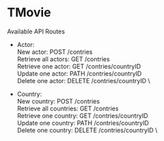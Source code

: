 # TMovie

Available API Routes
+ Actor: \
New actor: POST   /contries  \
Retrieve all actors: GET   /contries \
Retrieve one actor: GET   /contries/countryID \
Update one actor: PATH   /contries/countryID \
Delete one actor: DELETE   /contries/countryID \

+ Country: \
New country: POST   /contries \
Retrieve all countries: GET   /contries  \
Retrieve one country: GET   /contries/countryID  \
Update one country: PATH   /contries/countryID  \
Delete one country: DELETE   /contries/countryID \
